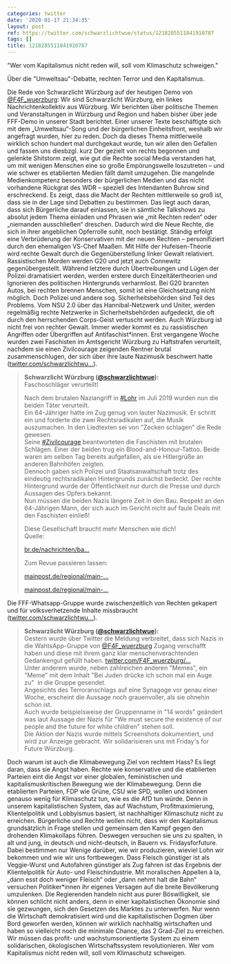 ```yaml
---
categories: twitter
date: '2020-01-17 21:34:35'
layout: post
ref: https://twitter.com/schwarzlichtwue/status/1218285511841910787
tags: []
title: 1218285511841910787
---
```

"Wer vom Kapitalismus nicht reden will, soll vom Klimaschutz schweigen."



Über die "Umweltsau"-Debatte, rechten Terror und den Kapitalismus.



Die Rede von Schwarzlicht Würzburg auf der heutigen Demo von [@F4F_wuerzburg](https://twitter.com/F4F_wuerzburg): 
Wir sind Schwarzlicht Würzburg, ein linkes Nachrichtenkollektiv aus Würzburg. Wir berichten über politische Themen und Veranstaltungen in Würzburg und Region und haben bisher über jede FFF-Demo in unserer Stadt berichtet. 
Einer unserer Texte beschäftigte sich mit dem „Umweltsau“-Song und der bürgerlichen Einheitsfront, weshalb wir angefragt wurden, hier zu reden. Doch da dieses Thema mittlerweile wirklich schon hundert mal durchgekaut wurde, tun wir allen den Gefallen und fassen uns diesbzgl. kurz 
Der gezielt von rechts begonnen und gelenkte Shitstorm zeigt, wie gut die Rechte social Media verstanden hat, um mit wenigen Menschen eine so große Empörungswelle loszutreten – und wie schwer es etablierten Medien fällt damit umzugehen. 
Die mangelnde Medienkompetenz besonders der bürgerlichen Medien und das nicht vorhandene Rückgrat des WDR – speziell des Intendanten Buhrow sind erschreckend. Es zeigt, dass die Macht der Rechten mittlerweile so groß ist, dass sie in der Lage sind Debatten zu bestimmen. 
Das liegt auch daran, dass sich Bürgerliche darauf einlassen, sie in sämtliche Talkshows zu absolut jedem Thema einladen und Phrasen wie „mit Rechten reden“ oder „niemanden ausschließen“ dreschen. 
Dadurch wird die Neue Rechte, die sich in ihrer angeblichen Opferrolle suhlt, noch bestätigt. Ständig erfolgt eine Verbrüderung der Konservativen mit der neuen Rechten – personifiziert durch den ehemaligen VS-Chef Maaßen. 
Mit Hilfe der Hufeisen-Theorie wird rechte Gewalt durch die Gegenüberstellung linker Gewalt relativiert. Rassistischen Morden werden G20 und jetzt auch Connewitz gegenübergestellt. 
Während letztere durch Übertreibungen und Lügen der Polizei dramatisiert werden, werden erstere durch Einzeltätertheorien und Ignorieren des politischen Hintergrunds verharmlost. Bei G20 brannten Autos, bei rechten brennen Menschen, somit ist eine Gleichsetzung nicht möglich. 
Doch Polizei und andere sog. Sicherheitsbehörden sind Teil des Problems. Vom NSU 2.0 über das Hannibal-Netzwerk und Uniter, werden regelmäßig rechte Netzwerke in Sicherheitsbehörden aufgedeckt, die oft durch den herrschenden Corps-Geist vertuscht werden. 
Auch Würzburg ist nicht frei von rechter Gewalt. Immer wieder kommt es zu rassistischen Angriffen oder Übergriffen auf Antifaschist\*innen. 
Erst vergangene Woche wurden zwei Faschisten im Amtsgericht Würzburg zu Haftstrafen verurteilt, nachdem sie einen Zivilcourage zeigenden Rentner brutal zusammenschlugen, der sich über ihre laute Nazimusik beschwert hatte ([twitter.com/schwarzlichtwu…](https://twitter.com/schwarzlichtwue/status/1215392261346930688)). 
> <b>Schwarzlicht Würzburg ([@schwarzlichtwue](https://twitter.com/schwarzlichtwue)):</b>  
>Faschoschläger verurteilt!  
>  
>  
>  
>Nach dem brutalen Naziangriff in [#Lohr](/t/lohr) im Juli 2019 wurden nun die beiden Täter verurteilt.   
>Ein 64-Jähriger hatte im Zug genug von lauter Nazimusik. Er schritt ein und forderte die zwei Rechtsradikalen auf, die Musik auszumachen. In den Liedtexten sei von "Zecken schlagen" die Rede gewesen.   
>Seine [#Zivilcourage](/t/zivilcourage) beantworteten die Faschisten mit brutalen Schlägen. Einer der beiden trug ein Blood-and-Honour-Tattoo. Beide waren am selben Tag bereits aufgefallen, als sie Hitlergrüße an anderen Bahnhöfen zeigten.   
>Dennoch gaben sich Polizei und Staatsanwaltschaft trotz des eindeutig rechtsradikalen Hintergrunds zunächst bedeckt. Der rechte Hintergrund wurde der Öffentlichkeit nur durch die Presse und durch Aussagen des Opfers bekannt.   
>Nun müssen die beiden Nazis längere Zeit in den Bau. Respekt an den 64-Jährigen Mann, der sich auch im Gericht nicht auf faule Deals mit den Faschisten einließ!  
>  
>Diese Gesellschaft braucht mehr Menschen wie dich!   
>Quelle:  
>  
>[br.de/nachrichten/ba…](https://www.br.de/nachrichten/bayern/angriff-im-regionalexpress-mehrjaehrige-haftstrafe-fuer-neonazis,Rn3vfQU)  
>  
>  
>  
>Zum Revue passieren lassen:   
>  
>[mainpost.de/regional/main-…](https://www.mainpost.de/regional/main-spessart/Pruegel-im-Zug-bei-Lohr-wegen-Beschwerde-ueber-Nazi-Musik;art774,10279461)  
>  
>  
>  
>[mainpost.de/regional/main-…](https://www.mainpost.de/regional/main-spessart/Pruegel-im-Zug-bei-Lohr-wegen-Beschwerde-ueber-Nazi-Musik;art774,10279461)   


Die FFF-Whatsapp-Gruppe wurde zwischenzeitlich von Rechten gekapert und für volksverhetzende Inhalte missbraucht ([twitter.com/schwarzlichtwu…](https://twitter.com/schwarzlichtwue/status/1184500072777682944)). 
> <b>Schwarzlicht Würzburg ([@schwarzlichtwue](https://twitter.com/schwarzlichtwue)):</b>  
>Gestern wurde über Twitter die Meldung verbreitet, dass sich Nazis in die WahtsApp-Gruppe von [@F4F_wuerzburg](https://twitter.com/F4F_wuerzburg) Zugang verschafft haben und diese mit ihrem ganz klar menschenverachtenden Gedankengut gefüllt haben. [twitter.com/F4F_wuerzburg/…](https://twitter.com/F4F_wuerzburg/status/1184230187938013184)   
>Unter anderem wurde, neben zahlreichen anderen "Memes", ein "Meme" mit dem Inhalt "Bei Juden drücke ich schon mal ein Auge zu"  in die Gruppe gesendet.   
>Angesichts des Terroranschlags auf eine Synagoge vor genau einer Woche, erscheint die Aussage noch grauenvoller, als sie ohnehin schon ist.   
>Auch wurde beispielsweise der Gruppenname in "14 words" geändert was laut Aussage der Nazis für "We must secure the existence of our people and the future for white children" stehen soll.   
>Die Aktion der Nazis wurde mittels Screenshots dokumentiert, und wird zur Anzeige gebracht. Wir solidarisieren uns mit Friday's for Future Würzburg.   


Doch warum ist auch die Klimabewegung Ziel von rechtem Hass? Es liegt daran, dass sie Angst haben. Rechte wie konservative und die etablierten Parteien eint die Angst vor einer globalen, feministischen und kapitalismuskritischen Bewegung wie der Klimabewegung. 
Denn die etablierten Parteien, FDP wie Grüne, CSU wie SPD, wollen und können genauso wenig für Klimaschutz tun, wie es die AfD tun würde. 
Denn in unserem kapitalistischen System, das auf Wachstum, Profitmaximierung, Klientelpolitik und Lobbyismus basiert, ist nachhaltiger Klimaschutz nicht zu erreichen. 
Bürgerliche und Rechte wollen nicht, dass wir den Kapitalismus grundsätzlich in Frage stellen und gemeinsam den Kampf gegen den drohenden Klimakollaps führen. Deswegen versuchen sie uns zu spalten, in alt und jung, in deutsch und nicht-deutsch, in Bauern vs. Fridaysforfuture. 
Dabei bestimmen nur Wenige darüber, wie wir produzieren, wieviel Lohn wir bekommen und wie wir uns fortbewegen. 
Dass Fleisch günstiger ist als Veggie-Wurst und Autofahren günstiger als Zug fahren ist das Ergebnis der Klientelpolitik für Auto- und Fleischindustrie. 
Mit moralischen Appellen à la, „dann esst doch weniger Fleisch“ oder „dann nehmt halt die Bahn“ versuchen Politiker\*innen ihr eigenes Versagen auf die breite Bevölkerung umzulenken. 
Die Regierenden handeln nicht aus purer Böswilligkeit, sie können schlicht nicht anders, denn in einer kapitalistischen Ökonomie sind sie gezwungen, sich den Gesetzen des Marktes zu unterwerfen. 
Nur wenn die Wirtschaft demokratisiert wird und die kapitalistischen Dogmen über Bord geworfen werden, können wir wirklich nachhaltig wirtschaften und haben so vielleicht noch die minimale Chance, das 2 Grad-Ziel zu erreichen. 
Wir müssen das profit- und wachstumsorientierte System zu einem solidarischen, ökologischen Wirtschaftssystem revolutionieren. Wer vom Kapitalismus nicht reden will, soll vom Klimaschutz schweigen. 